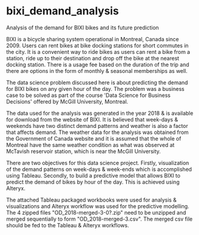 # bixi_demand_analysis
Analysis of the demand for BIXI bikes and its future prediction

BIXI is a bicycle sharing system operational in Montreal, Canada since 2009. Users can rent bikes at bike docking stations for short commutes in the city. It is a convenient way to ride bikes as users can rent a bike from a station, ride up to their destination and drop off the bike at the nearest docking station. There is a usage fee based on the duration of the trip and there are options in the form of monthly & seasonal memberships as well.

The data science problem discussed here is about predicting the demand for BIXI bikes on any given hour of the day. The problem was a business case to be solved as part of the course 'Data Science for Business Decisions' offered by McGill University, Montreal.

The data used for the analysis was generated in the year 2018 & is available for download from the website of BIXI. It is believed that week-days & weekends have two distinct demand patterns and weather is also a factor that affects demand. The weather data for the analysis was obtained from the Government of Canada website and it is assumed that the whole of Montreal have the same weather condition as what was observed at McTavish reservoir station, which is near the McGill University.

There are two objectives for this data science project. Firstly, visualization of the demand patterns on week-days & week-ends which is accomplished using Tableau. Secondly, to build a predictive model that allows BIXI to predict the demand of bikes by hour of the day. This is achieved using Alteryx.

The attached Tableau packaged workbooks were used for analysis & visualizations and Alteryx workflow was used for the predictive modelling.
The 4 zipped files "OD_2018-merged-3-0?.zip" need to be unzipped and merged sequentially to form "OD_2018-merged-3.csv". The merged csv file should be fed to the Tableau & Alteryx workflows.
